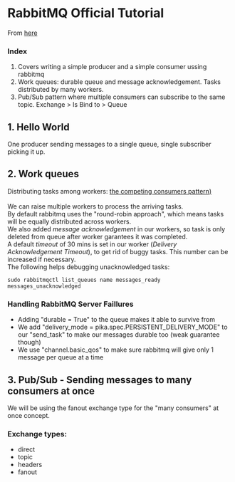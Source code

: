 # RabbitMQ Official Tutorial

From <a href='https://www.rabbitmq.com/getstarted.html'> here </a>

### Index
1. Covers writing a simple producer and a simple consumer ussing rabbitmq
2. Work queues: durable queue and message acknowledgement. Tasks distributed by many workers.
3. Pub/Sub pattern where multiple consumers can subscribe to the same topic. Exchange > Is Bind to > Queue

## 1. Hello World

One producer sending messages to a single queue, single subscriber picking it up.

## 2. Work queues

Distributing tasks among workers: <a href='https://www.enterpriseintegrationpatterns.com/patterns/messaging/CompetingConsumers.html'>the competing consumers pattern) </a> <br><br>
We can raise multiple workers to process the arriving tasks. <br>
By default rabbitmq uses the "round-robin approach", which means tasks will be equally distributed across workers.<br>
We also added <i>message acknowledgement</i> in our workers, so task is only deleted from queue after worker garantees it was completed. <br>
A default <i>timeout</i> of 30 mins is set in our worker (<i>Delivery Acknowledgement Timeout</i>), to get rid of buggy tasks. This number can be increased if necessary.
<br> The following helps debugging unacknowledged tasks:

```
sudo rabbitmqctl list_queues name messages_ready messages_unacknowledged
```

### Handling RabbitMQ Server Faillures

<ul>
<li>Adding "durable = True" to the queue makes it able to survive from</li>
<li>We add "delivery_mode = pika.spec.PERSISTENT_DELIVERY_MODE" to our "send_task" to make our messages durable too (weak guarantee though) </li>
<li>We use "channel.basic_qos" to make sure rabbitmq will give only 1 message per queue at a time </li>
</ul>

## 3. Pub/Sub - Sending messages to many consumers at once

We will be using the fanout exchange type for the "many consumers" at once concept.

### Exchange types:

<ul>
<li>direct</li>
<li>topic</li>
<li>headers</li>
<li>fanout</li>
</ul>
